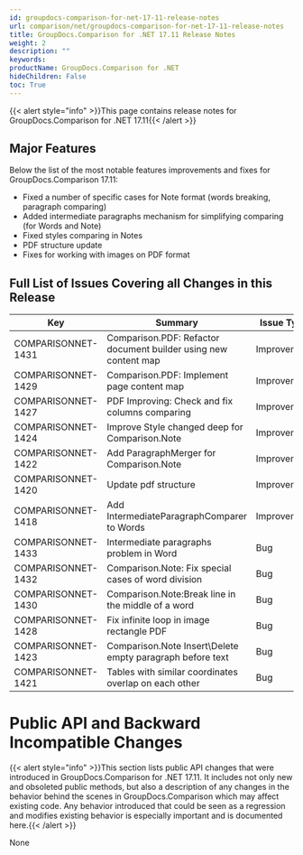 ```yaml
---
id: groupdocs-comparison-for-net-17-11-release-notes
url: comparison/net/groupdocs-comparison-for-net-17-11-release-notes
title: GroupDocs.Comparison for .NET 17.11 Release Notes
weight: 2
description: ""
keywords:
productName: GroupDocs.Comparison for .NET
hideChildren: False
toc: True
---
```


{{< alert style="info" >}}This page contains release notes for GroupDocs.Comparison for .NET 17.11{{< /alert >}}

## Major Features

Below the list of the most notable features improvements and fixes for GroupDocs.Comparison 17.11:

- Fixed a number of specific cases for Note format (words breaking, paragraph comparing)
- Added intermediate paragraphs mechanism for simplifying comparing (for Words and Note)
- Fixed styles comparing in Notes
- PDF structure update
- Fixes for working with images on PDF format

## Full List of Issues Covering all Changes in this Release

| Key                | Summary                                                         | Issue Type  |
| ------------------ | --------------------------------------------------------------- | ----------- |
| COMPARISONNET-1431 | Comparison.PDF: Refactor document builder using new content map | Improvement |
| COMPARISONNET-1429 | Comparison.PDF: Implement page content map                      | Improvement |
| COMPARISONNET-1427 | PDF Improving: Check and fix columns comparing                  | Improvement |
| COMPARISONNET-1424 | Improve Style changed deep for Comparison.Note                  | Improvement |
| COMPARISONNET-1422 | Add ParagraphMerger for Comparison.Note                         | Improvement |
| COMPARISONNET-1420 | Update pdf structure                                            | Improvement |
| COMPARISONNET-1418 | Add IntermediateParagraphComparer to Words                      | Improvement |
| COMPARISONNET-1433 | Intermediate paragraphs problem in Word                         | Bug         |
| COMPARISONNET-1432 | Comparison.Note: Fix special cases of word division             | Bug         |
| COMPARISONNET-1430 | Comparison.Note:Break line in the middle of a word              | Bug         |
| COMPARISONNET-1428 | Fix infinite loop in image rectangle PDF                        | Bug         |
| COMPARISONNET-1423 | Comparison.Note Insert\\Delete empty paragraph before text      | Bug         |
| COMPARISONNET-1421 | Tables with similar coordinates overlap on each other           | Bug         |

# Public API and Backward Incompatible Changes

{{< alert style="info" >}}This section lists public API changes that were introduced in GroupDocs.Comparison for .NET 17.11. It includes not only new and obsoleted public methods, but also a description of any changes in the behavior behind the scenes in GroupDocs.Comparison which may affect existing code. Any behavior introduced that could be seen as a regression and modifies existing behavior is especially important and is documented here.{{< /alert >}}

None
